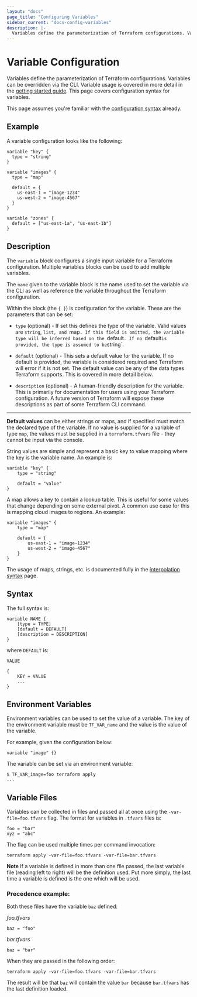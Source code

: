 ```yaml
---
layout: "docs"
page_title: "Configuring Variables"
sidebar_current: "docs-config-variables"
description: |-
  Variables define the parameterization of Terraform configurations. Variables can be overridden via the CLI. Variable usage is covered in more detail in the getting started guide. This page covers configuration syntax for variables.
---
```


# Variable Configuration

Variables define the parameterization of Terraform configurations.
Variables can be overridden via the CLI. Variable usage is
covered in more detail in the
[getting started guide](/intro/getting-started/variables.html).
This page covers configuration syntax for variables.

This page assumes you're familiar with the
[configuration syntax](/docs/configuration/syntax.html)
already.

## Example

A variable configuration looks like the following:

```
variable "key" {
  type = "string"
}

variable "images" {
  type = "map"

  default = {
    us-east-1 = "image-1234"
    us-west-2 = "image-4567"
  }
}

variable "zones" {
  default = ["us-east-1a", "us-east-1b"]
}
```

## Description

The `variable` block configures a single input variable for
a Terraform configuration. Multiple variables blocks can be used to
add multiple variables.

The `name` given to the variable block is the name used to
set the variable via the CLI as well as reference the variable
throughout the Terraform configuration.

Within the block (the `{ }`) is configuration for the variable.
These are the parameters that can be set:

  * `type` (optional) - If set this defines the type of the variable.
    Valid values are `string`, `list, and `map`. If this field is omitted, the
    variable type will be inferred based on the `default`. If no `default` is
    provided, the type is assumed to be `string`.

  * `default` (optional) - This sets a default value for the variable.
    If no default is provided, the variable is considered required and
    Terraform will error if it is not set. The default value can be any of the
    data types Terraform supports. This is covered in more detail below.

  * `description` (optional) - A human-friendly description for
    the variable. This is primarily for documentation for users
    using your Terraform configuration. A future version of Terraform
    will expose these descriptions as part of some Terraform CLI
    command.

------

**Default values** can be either strings or maps, and if specified
must match the declared type of the variable. If no value is supplied
for a variable of type `map`, the values must be supplied in a
`terraform.tfvars` file - they cannot be input via the console.

String values are simple and represent a basic key to value
mapping where the key is the variable name. An example is:

```
variable "key" {
    type = "string"

	default = "value"
}
```

A map allows a key to contain a lookup table. This is useful
for some values that change depending on some external pivot.
A common use case for this is mapping cloud images to regions.
An example:

```
variable "images" {
    type = "map"

	default = {
		us-east-1 = "image-1234"
		us-west-2 = "image-4567"
	}
}
```

The usage of maps, strings, etc. is documented fully in the
[interpolation syntax](/docs/configuration/interpolation.html)
page.

## Syntax

The full syntax is:

```
variable NAME {
	[type = TYPE]
	[default = DEFAULT]
	[description = DESCRIPTION]
}
```

where `DEFAULT` is:

```
VALUE

{
	KEY = VALUE
	...
}
```

## Environment Variables

Environment variables can be used to set the value of a variable.
The key of the environment variable must be `TF_VAR_name` and the value
is the value of the variable.

For example, given the configuration below:

```
variable "image" {}
```

The variable can be set via an environment variable:

```
$ TF_VAR_image=foo terraform apply
...
```

## Variable Files

Variables can be collected in files and passed all at once using the 
`-var-file=foo.tfvars` flag. The format for variables in `.tfvars`
files is:

```
foo = "bar"
xyz = "abc"
```

The flag can be used multiple times per command invocation:

```
terraform apply -var-file=foo.tfvars -var-file=bar.tfvars
```

**Note** If a variable is defined in more than one file passed, the last 
variable file (reading left to right) will be the definition used. Put more 
simply, the last time a variable is defined is the one which will be used.

### Precedence example:

Both these files have the variable `baz` defined:

_foo.tfvars_
```
baz = "foo"
```

_bar.tfvars_
```
baz = "bar"
```

When they are passed in the following order:

```
terraform apply -var-file=foo.tfvars -var-file=bar.tfvars
```

The result will be that `baz` will contain the value `bar` because `bar.tfvars`
has the last definition loaded.



